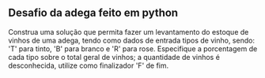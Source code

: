 <h2>Desafio da adega feito em python</h2>

Construa uma solução que permita fazer um levantamento do estoque de vinhos de uma adega, tendo como dados de entrada tipos de vinho, sendo: 'T' para tinto, 'B' para branco e 'R' para rose. Especifique a porcentagem de cada tipo sobre o total geral de vinhos; a quantidade de vinhos é desconhecida, utilize como finalizador 'F' de fim.
